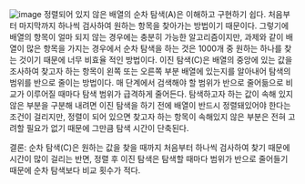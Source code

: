 ![image](https://github.com/user-attachments/assets/7f0b9405-732a-4cec-bcec-7711be11b472)
정렬되어 있지 않은 배열의 순차 탐색(A)은 이해하고 구현하기 쉽다. 처음부터 마지막까지 하나씩 검사하여 원하는 항목을 찾아가는 방법이기 때문이다. 그렇기에 배열의 항목이 얼마 되지 않는 경우에는 충분히 가능한 알고리즘이지만, 과제와 같이 배열이 많은 항목을 가지는 경우에서 순차 탐색을 하는 것은 1000개 중 원하는 하나를 찾는 것이기 때문에 너무 비효율 적인 방법이다.
이진 탐색(C)은 배열의 중앙에 있는 값을 조사하여 찾고자 하는 항목이 왼쪽 또는 오른쪽 부분 배열에 있는지를 알아내어 탐색의 범위를 반으로 줄이는 방법이다. 매 단계에서 검색해야 할 범위가 반으로 줄어듦으로 비교가 이루어질 때마다 탐색 범위가 급격하게 줄어든다. 탐색하고자 하는 값이 속해 있지 않은 부분을 구분해 내려면 이진 탐색을 하기 전에 배열이 반드시 정렬돼있어야 한다는 조건이 걸리지만, 정렬이 되어 있으면 찾고자 하는 항목이 속해있지 않은 부분은 전혀 고려할 필요가 없기 때문에 그만큼 탐색 시간이 단축된다.

결론: 순차 탐색(C)은 원하는 값을 찾을 때까지 처음부터 하나씩 검사하여 찾기 때문에 시간이 많이 걸리는 반면, 정렬 후 이진 탐색은 탐색할 때마다 범위가 반으로 줄어들기 때문에 순차 탐색보다 비교 횟수가 적다.
